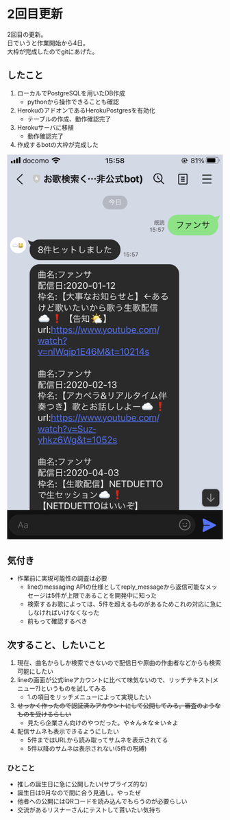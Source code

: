 # 2回目更新

2回目の更新。</br>
日でいうと作業開始から4日。</br>
大枠が完成したのでgitにあげた。</br>

## したこと
1. ローカルでPostgreSQLを用いたDB作成
    - pythonから操作できることも確認
2. HerokuのアドオンであるHerokuPostgresを有効化
    - テーブルの作成、動作確認完了
3. Herokuサーバに移植
    - 動作確認完了
4. 作成するbotの大枠が完成した</br>

![お歌検索](画像/img_02.png)

## 気付き
- 作業前に実現可能性の調査は必要
    - lineのmessaging APIの仕様としてreply_messageから返信可能なメッセージは5件が上限であることを開発中に知った
    - 検索するお歌によっては、5件を超えるものがあるためこれの対応に急にしなければいけなくなった
    - 前もって確認するべき

## 次すること、したいこと
1. 現在、曲名からしか検索できないので配信日や原曲の作曲者などからも検索可能にしたい
2. lineの画面が公式lineアカウントに比べて味気ないので、リッチテキスト(メニュー?)というものを試してみる
    - 1.の項目をリッチメニューによって実現したい
3. ~~せっかく作ったので認証済みアカウントにして公開してみる。審査のようなものを受けるらしい~~
    - 見たら企業さん向けのやつだった。や☆ん☆な☆い☆よ
4. 配信サムネも表示できるようにしたい
    - 5件まではURLから読み取ってサムネを表示されてる
    - 5件以降のサムネは表示されない(5件の呪縛)

### ひとこと
- 推しの誕生日に急に公開したい(サプライズ的な)
- 誕生日は9月なので間に合う見通し。やったぜ
- 他者への公開にはQRコードを読み込んでもらうのが必要らしい
- 交流があるリスナーさんにテストして貰いたい気持ち